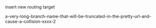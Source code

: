 insert new routing target

a-very-long-branch-name-that-will-be-truncated-in-the-pretty-url-and-cause-a-collision-xxxx-2
